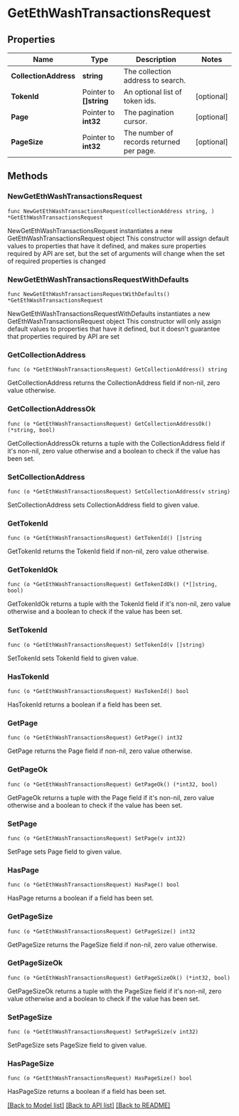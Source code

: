 # GetEthWashTransactionsRequest

## Properties

Name | Type | Description | Notes
------------ | ------------- | ------------- | -------------
**CollectionAddress** | **string** | The collection address to search. | 
**TokenId** | Pointer to **[]string** | An optional list of token ids. | [optional] 
**Page** | Pointer to **int32** | The pagination cursor. | [optional] 
**PageSize** | Pointer to **int32** | The number of records returned per page. | [optional] 

## Methods

### NewGetEthWashTransactionsRequest

`func NewGetEthWashTransactionsRequest(collectionAddress string, ) *GetEthWashTransactionsRequest`

NewGetEthWashTransactionsRequest instantiates a new GetEthWashTransactionsRequest object
This constructor will assign default values to properties that have it defined,
and makes sure properties required by API are set, but the set of arguments
will change when the set of required properties is changed

### NewGetEthWashTransactionsRequestWithDefaults

`func NewGetEthWashTransactionsRequestWithDefaults() *GetEthWashTransactionsRequest`

NewGetEthWashTransactionsRequestWithDefaults instantiates a new GetEthWashTransactionsRequest object
This constructor will only assign default values to properties that have it defined,
but it doesn't guarantee that properties required by API are set

### GetCollectionAddress

`func (o *GetEthWashTransactionsRequest) GetCollectionAddress() string`

GetCollectionAddress returns the CollectionAddress field if non-nil, zero value otherwise.

### GetCollectionAddressOk

`func (o *GetEthWashTransactionsRequest) GetCollectionAddressOk() (*string, bool)`

GetCollectionAddressOk returns a tuple with the CollectionAddress field if it's non-nil, zero value otherwise
and a boolean to check if the value has been set.

### SetCollectionAddress

`func (o *GetEthWashTransactionsRequest) SetCollectionAddress(v string)`

SetCollectionAddress sets CollectionAddress field to given value.


### GetTokenId

`func (o *GetEthWashTransactionsRequest) GetTokenId() []string`

GetTokenId returns the TokenId field if non-nil, zero value otherwise.

### GetTokenIdOk

`func (o *GetEthWashTransactionsRequest) GetTokenIdOk() (*[]string, bool)`

GetTokenIdOk returns a tuple with the TokenId field if it's non-nil, zero value otherwise
and a boolean to check if the value has been set.

### SetTokenId

`func (o *GetEthWashTransactionsRequest) SetTokenId(v []string)`

SetTokenId sets TokenId field to given value.

### HasTokenId

`func (o *GetEthWashTransactionsRequest) HasTokenId() bool`

HasTokenId returns a boolean if a field has been set.

### GetPage

`func (o *GetEthWashTransactionsRequest) GetPage() int32`

GetPage returns the Page field if non-nil, zero value otherwise.

### GetPageOk

`func (o *GetEthWashTransactionsRequest) GetPageOk() (*int32, bool)`

GetPageOk returns a tuple with the Page field if it's non-nil, zero value otherwise
and a boolean to check if the value has been set.

### SetPage

`func (o *GetEthWashTransactionsRequest) SetPage(v int32)`

SetPage sets Page field to given value.

### HasPage

`func (o *GetEthWashTransactionsRequest) HasPage() bool`

HasPage returns a boolean if a field has been set.

### GetPageSize

`func (o *GetEthWashTransactionsRequest) GetPageSize() int32`

GetPageSize returns the PageSize field if non-nil, zero value otherwise.

### GetPageSizeOk

`func (o *GetEthWashTransactionsRequest) GetPageSizeOk() (*int32, bool)`

GetPageSizeOk returns a tuple with the PageSize field if it's non-nil, zero value otherwise
and a boolean to check if the value has been set.

### SetPageSize

`func (o *GetEthWashTransactionsRequest) SetPageSize(v int32)`

SetPageSize sets PageSize field to given value.

### HasPageSize

`func (o *GetEthWashTransactionsRequest) HasPageSize() bool`

HasPageSize returns a boolean if a field has been set.


[[Back to Model list]](../README.md#documentation-for-models) [[Back to API list]](../README.md#documentation-for-api-endpoints) [[Back to README]](../README.md)


